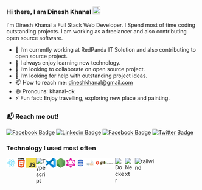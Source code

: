 ### Hi there, I am Dinesh Khanal <img src="https://user-images.githubusercontent.com/50364027/226515123-4dee468b-c163-4db4-93d3-9c4d21e32cf9.gif"  width="20" height="20">

I'm Dinesh Khanal a Full Stack Web Developer. I Spend most of time coding outstanding projects. I am working as a freelancer and also contributing open source software.
<!--
**Dinesh-Khanal/Dinesh-Khanal** is a ✨ _special_ ✨ repository because its `README.md` (this file) appears on your GitHub profile.

Here are some ideas to get you started:
-->
- 🔭 I’m currently working at RedPanda IT Solution and also contributing to open source project.
- 🌱 I always enjoy learning new technology.
- 👯 I’m looking to collaborate on open source project.
- 🤔 I’m looking for help with outstanding project ideas.
- 📫 How to reach me: dineshkhanal@gmail.com
- 😄 Pronouns: khanal-dk
- ⚡ Fun fact: Enjoy travelling, exploring new place and painting.

### 📬 Reach me out!

[![Facebook Badge](https://img.shields.io/badge/-dineshkhanal@gmail.com-ccc?style=flat&labelColor=1ca0f1&logo=gmail&logoColor=white&link=dineshkhanal@gmail.com)](<mailto:dineshkhanal@gmail.com>)&nbsp;[![Linkedin Badge](https://img.shields.io/badge/-DineshKhanal-0e76a8?style=flat&labelColor=0e76a8&logo=linkedin&logoColor=white)](https://www.linkedin.com/in/dinesh-khanal-067700209/)&nbsp;[![Facebook Badge](https://img.shields.io/badge/-dineshkhanal-1ca0f1?style=flat&labelColor=1ca0f1&logo=facebook&logoColor=white&link=https://www.facebook.com/dineshkhanal)](https://www.facebook.com/dineshkhanal)&nbsp;[![Twitter Badge](https://img.shields.io/badge/-@dinesh_khanal-1ca0f?style=flat&labelColor=1ca0f1&logo=twitter&logoColor=white&link=https://twitter.com/dinesh_khanal)](https://twitter.com/dinesh_khanal)

### Technology I used most often

<img align="left" alt="React" width="26px" src="https://raw.githubusercontent.com/github/explore/80688e429a7d4ef2fca1e82350fe8e3517d3494d/topics/react/react.png" />

<img align="left" alt="HTML5" width="26px" src="https://raw.githubusercontent.com/github/explore/80688e429a7d4ef2fca1e82350fe8e3517d3494d/topics/html/html.png" />

<img align="left" alt="JavaScript" width="26px" src="https://raw.githubusercontent.com/github/explore/80688e429a7d4ef2fca1e82350fe8e3517d3494d/topics/javascript/javascript.png" />

<img align="left" alt="Typescript" width="26px" src="https://w7.pngwing.com/pngs/74/362/png-transparent-typescript-plain-logo-icon-thumbnail.png" />

<img align="left" alt="Visual Studio Code" width="26px" src="https://raw.githubusercontent.com/github/explore/80688e429a7d4ef2fca1e82350fe8e3517d3494d/topics/visual-studio-code/visual-studio-code.png" />

<img align="left" alt="Node.js" width="26px" src="https://raw.githubusercontent.com/github/explore/80688e429a7d4ef2fca1e82350fe8e3517d3494d/topics/nodejs/nodejs.png" />

<img align="left" alt="GraphQL" width="26px" src="https://raw.githubusercontent.com/github/explore/80688e429a7d4ef2fca1e82350fe8e3517d3494d/topics/graphql/graphql.png" />

<img align="left" alt="SQL" width="26px" src="https://raw.githubusercontent.com/github/explore/80688e429a7d4ef2fca1e82350fe8e3517d3494d/topics/sql/sql.png" />

<img align="left" alt="MySQL" width="26px" src="https://raw.githubusercontent.com/github/explore/80688e429a7d4ef2fca1e82350fe8e3517d3494d/topics/mysql/mysql.png" />

<img align="left" alt="Git" width="26px" src="https://raw.githubusercontent.com/github/explore/80688e429a7d4ef2fca1e82350fe8e3517d3494d/topics/git/git.png" />

<img align="left" alt="MongoDB" width="26px" src="https://raw.githubusercontent.com/github/explore/80688e429a7d4ef2fca1e82350fe8e3517d3494d/topics/mongodb/mongodb.png" />

<img align="left" alt="Docker" width="26px" src="https://w7.pngwing.com/pngs/219/411/png-transparent-docker-logo-kubernetes-microservices-cloud-computing-dockers-logo-text-logo-cloud-computing-thumbnail.png" />
<img align="left" alt="Next" width="26px" src="https://ih1.redbubble.net/image.4450623239.2507/fposter,small,wall_texture,square_product,600x600.jpg" />
<img align="left" alt="tailwind" width="56px" src="https://cdn.icon-icons.com/icons2/2699/PNG/512/tailwindcss_logo_icon_170649.png" />

<br />
